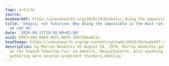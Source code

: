 ```yaml
---
tags: article
source:
bookmarkOf: https://unevenearth.org/2019/10/bookchin_doing_the_impossible/
title: 'Utopia, not futurism: Why doing the impossible is the most rational thing
  we can do'
date: '2020-09-21T19:58:00+02:00'
uuid: b997ca0d-8d60-46fc-80fb-350758aad11c
headImage: https://unevenearth.org/wp-content/uploads/2019/08/muph047-s02-b004-f01-003_crop.jpg
description: by Murray Bookchin On August 24, 1978, Murray Bookchin gave a lecture
  at the Toward Tomorrow Fair in Amherst, Massachusetts. Also speaking at that year’s
  gathering were several prominent thinkers,&hellip;
---
```

